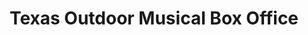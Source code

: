 ---
title: "Texas Outdoor Musical Box Office"
url: /canyon/texas-outdoor-musical-box-office/
shop: ticket
---